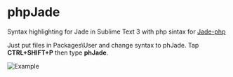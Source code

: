# phpJade
Syntax highlighting for Jade in Sublime Text 3 with php sintax for [Jade-php](https://github.com/viniwrubleski/jade-php "Jade-php")

Just put files in Packages\User and change syntax to phJade. Tap **CTRL+SHIFT+P** then type **phJade**.

![Example](http://i63.tinypic.com/16020io.png)
